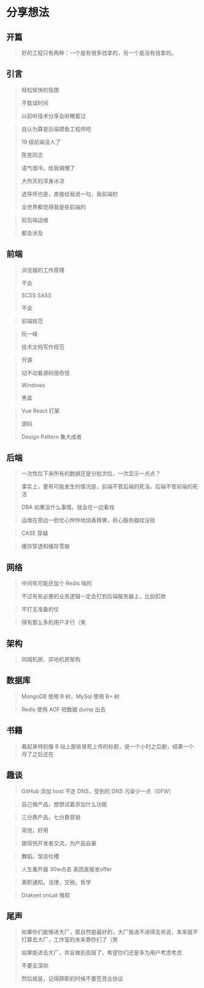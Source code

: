 # 分享想法

## 开篇

> 好的工程只有两种：一个是有很多钱拿的，另一个是没有钱拿的。

## 引言

> 轻松愉快的氛围
>
> 不耽误时间
>
> 以前听技术分享会听睡着过

> 自认为算是后端摸鱼工程师吧
>
> 19 级前端没人了
>
> 陈昱同志
>
> 语气很冷，给我搞懵了
>
> 大热天的浑身冰凉
>
> 选导师也是，直接给我说一句，我前端的
>
> 全世界都觉得我是些前端的
>

> 前后端运维
>
> 都会涉及
>

## 前端

> 浏览器的工作原理
>
> 不会
>

> SCSS SASS
>
> 不会

> 前端规范

> 阮一峰
>
> 技术文档写作规范
>

> 开源
>
> 动不动看源码很奇怪
>
> Windows
>
> 黑盒
>

> Vue React 打架
>
> 源码
>
> Design Pattern 集大成者
>

## 后端

> 一次性拉下来所有的数据还是分批次拉，一次显示一点点？
>
> 事实上，更有可能发生的情况是，前端不管后端的死活，后端不管前端的死活
>
> DBA 如果没什么事情，就会在一边看戏
>
> 运维在旁边一脸忧心忡忡地烧香拜佛，担心服务器挂没挂
>

> CASE 穿越
>

> 缓存穿透和缓存雪崩
>

## 网络

> 中间有可能还加个 Redis 啥的
>
> 不过有些必要的业务逻辑一定会打到后端服务器上，比如扣款
>

> 不打无准备的仗
>

> 得有那么多的用户才行（笑
>

## 架构

> 同城机房、异地机房架构
>

## 数据库

> MongoDB 使用 B 树，MySql 使用 B+ 树
>
> Redis 使用 AOF 把数据 dump 出去
>

## 书籍

> 看起来特别像 B 站上那些冒死上传的标题，说一个小时之后删，结果一个月了之后还在
>

## 趣谈

> GitHub 添加 host 不走 DNS，受到的 DNS 污染少一点（GFW）
>

> 自己做产品，想想试着添加什么功能
>

> 三分靠产品，七分靠营销
>

> 简悦，好用
>
> 跟简悦开发者交流，为产品自豪
>

> 舞蹈，邹总吐槽
>

> 人生重开器 30w点击 美团直接发offer
>

> 离职通知，法律，交税，哲学
>

> Drakeet oncall 微软

## 尾声

> 如果你们能够进大厂，那自然是最好的，大厂我进不进得去另说，本来就不打算去大厂，工作室的未来靠你们了（笑
>
> 如果能进去大厂，并且做到高层了，希望你们还是多为用户考虑考虑
>
> 不要去深圳
>
> 然后就是，记得辞职的时候不要签竞业协议
>

